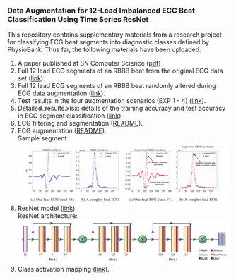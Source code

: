 
### Data Augmentation for 12-Lead Imbalanced ECG Beat Classification Using Time Series ResNet

This repository contains supplementary materials from a research project for classifying ECG beat segments into diagnostic classes defined by PhysioBank.
Thus far, the following materials have been uploaded.
1. A paper published at SN Computer Science ([pdf](SNCS_paper.pdf))
2. Full 12 lead ECG segments of an RBBB beat from the original ECG data set ([link](supplemental_plots/Figure2)).
3. Full 12 lead ECG segments of an RBBB beat randomly altered during ECG data augmentation ([link](supplemental_plots/Figure3)).
4. Test results in the four augmentation scenarios (EXP 1 - 4) ([link](test_results.md)).
5. Detailed_results.xlsx: details of the training accuracy and test accuracy in ECG segment classification ([link](result_details.xlsx)).
6. ECG filtering and segmentation ([README](preproc)).
7. ECG augmentation ([README](augmentation/README.md)).<br/>
   Sample segment:<br/>
  ![AugTest](imgs/rbbb.png)
7. ResNet model ([link](resnet)).<br/>
   ResNet architecture:<br/>
  ![ResNetArch](imgs/resnet.png)
8. Class activation mapping ([link](class_activation_map)).
